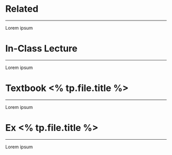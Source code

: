 # Related
---
Lorem ipsum

# In-Class Lecture
---
Lorem ipsum

# Textbook <% tp.file.title %>
---
Lorem ipsum

# Ex <% tp.file.title %>
---
Lorem ipsum